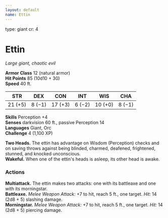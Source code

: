 ```yaml
---
layout: default
name: Ettin
---
```

type: giant
cr: 4

# Ettin 
_Large giant, chaotic evil_

**Armor Class** 12 (natural armor)    
**Hit Points** 85 (10d10 + 30)    
**Speed** 40 ft. 

| STR     | DEX     | CON     | INT     | WIS     | CHA     |
|---------|---------|---------|---------|---------|---------|
| 21 (+5) | 8 (−1) | 17 (+3) | 6 (−2) | 10 (+0) | 8 (−1) |

**Skills** Perception +4    
**Senses** darkvision 60 ft., passive Perception 14    
**Languages** Giant, Orc    
**Challenge** 4 (1,100 XP) 

**Two Heads.** The ettin has advantage on Wisdom (Perception) checks and on saving throws against being blinded, charmed, deafened, frightened, stunned, and knocked unconscious.    
**Wakeful.** When one of the ettin's heads is asleep, its other head is awake. 

### Actions 
**Multiattack.** The ettin makes two attacks: one with its battleaxe and one with its morningstar.    
**Battleaxe.** _Melee Weapon Attack:_ +7 to hit, reach 5 ft., one target. _Hit:_ 14 (2d8 + 5) slashing damage.    
**Morningstar.** _Melee Weapon Attack:_ +7 to hit, reach 5 ft., one target. _Hit:_ 14 (2d8 + 5) piercing damage.